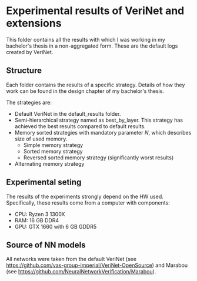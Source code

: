 # Experimental results of VeriNet and extensions

This folder contains all the results with which I was working in my bachelor's thesis in a non-aggregated form. These are the default logs created by VeriNet.

## Structure
Each folder contains the results of a specific strategy. Details of how they work can be found in the design chapter of my bachelor's thesis.

The strategies are:

* Default VeriNet in the default_results folder.
* Semi-hierarchical strategy named as best_by_layer. This strategy has achieved the best results compared to default results.
* Memory sorted strategies with mandatory parameter *N*, which describes size of used memory.
  * Simple memory strategy
  * Sorted memory strategy
  * Reversed sorted memory strategy (significantly worst results)
* Alternating memory strategy

## Experimental seting

The results of the experiments strongly depend on the HW used. Specifically, these results come from a computer with components:

  * CPU: Ryzen 3 1300X
  * RAM: 16 GB DDR4
  * GPU: GTX 1660 with 6 GB GDDR5

## Source of NN models

All networks were taken from the default VeriNet (see https://github.com/vas-group-imperial/VeriNet-OpenSource) and Marabou (see https://github.com/NeuralNetworkVerification/Marabou).
